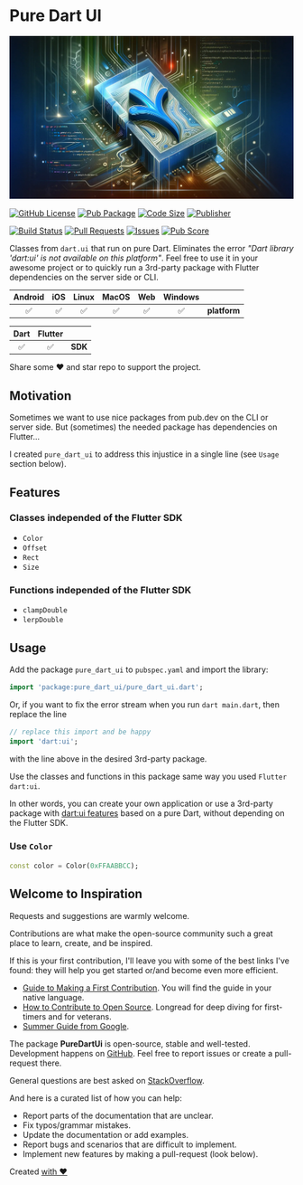 # Pure Dart UI

![Cover - Pure Dart UI](https://raw.githubusercontent.com/signmotion/pure_dart_ui/master/images/cover.webp)

[![GitHub License](https://img.shields.io/badge/license-MIT-blue.svg)](https://opensource.org/licenses/MIT)
[![Pub Package](https://img.shields.io/pub/v/pure_dart_ui.svg?logo=dart&logoColor=00b9fc&color=blue)](https://pub.dartlang.org/packages/pure_dart_ui)
[![Code Size](https://img.shields.io/github/languages/code-size/signmotion/pure_dart_ui?logo=github&logoColor=white)](https://github.com/signmotion/pure_dart_ui)
[![Publisher](https://img.shields.io/pub/publisher/pure_dart_ui)](https://pub.dev/publishers/syrokomskyi.com)

[![Build Status](https://img.shields.io/github/actions/workflow/status/signmotion/pure_dart_ui/dart-ci.yml?logo=github-actions&logoColor=white)](https://github.com/signmotion/pure_dart_ui/actions)
[![Pull Requests](https://img.shields.io/github/issues-pr/signmotion/pure_dart_ui?logo=github&logoColor=white)](https://github.com/signmotion/pure_dart_ui/pulls)
[![Issues](https://img.shields.io/github/issues/signmotion/pure_dart_ui?logo=github&logoColor=white)](https://github.com/signmotion/pure_dart_ui/issues)
[![Pub Score](https://img.shields.io/pub/points/pure_dart_ui?logo=dart&logoColor=00b9fc)](https://pub.dev/packages/pure_dart_ui/score)

Classes from `dart.ui` that run on pure Dart.
Eliminates the error _"Dart library 'dart:ui' is not available on this platform"_.
Feel free to use it in your awesome project or to quickly run a 3rd-party package with Flutter dependencies on the server side or CLI.

| Android | iOS | Linux | MacOS | Web | Windows |              |
| :-----: | :-: | :---: | :---: | :-: | :-----: | :----------- |
|   ✅    | ✅  |  ✅   |  ✅   | ✅  |   ✅    | **platform** |

| Dart | Flutter |         |
| :--: | :-----: | :------ |
|  ✅  |   ✅    | **SDK** |

Share some ❤️ and star repo to support the project.

## Motivation

Sometimes we want to use nice packages from pub.dev on the CLI or server side.
But (sometimes) the needed package has dependencies on Flutter...

I created `pure_dart_ui` to address this injustice in a single line (see `Usage` section below).

## Features

### Classes independed of the Flutter SDK

- `Color`
- `Offset`
- `Rect`
- `Size`

### Functions independed of the Flutter SDK

- `clampDouble`
- `lerpDouble`

## Usage

Add the package `pure_dart_ui` to `pubspec.yaml` and import the library:

```dart
import 'package:pure_dart_ui/pure_dart_ui.dart';
```

Or, if you want to fix the error stream when you run `dart main.dart`, then replace the line

```dart
// replace this import and be happy
import 'dart:ui';
```

with the line above in the desired 3rd-party package.

Use the classes and functions in this package same way you used `Flutter dart:ui`.

In other words, you can create your own application or use a 3rd-party package with [dart:ui features](https://api.flutter.dev/flutter/dart-ui/dart-ui-library.html) based on a pure Dart, without depending on the Flutter SDK.

### Use `Color`

```dart
const color = Color(0xFFAABBCC);
```

## Welcome to Inspiration

Requests and suggestions are warmly welcome.

Contributions are what make the open-source community such a great place to learn, create, and be inspired.

If this is your first contribution, I'll leave you with some of the best links I've found: they will help you get started or/and become even more efficient.

- [Guide to Making a First Contribution](https://github.com/firstcontributions/first-contributions). You will find the guide in your native language.
- [How to Contribute to Open Source](https://opensource.guide/how-to-contribute). Longread for deep diving for first-timers and for veterans.
- [Summer Guide from Google](https://youtu.be/qGTQ7dEZXZc).

The package **PureDartUi** is open-source, stable and well-tested. Development happens on
[GitHub](https://github.com/signmotion/pure_dart_ui). Feel free to report issues
or create a pull-request there.

General questions are best asked on
[StackOverflow](https://stackoverflow.com/questions/tagged/pure_dart_ui).

And here is a curated list of how you can help:

- Report parts of the documentation that are unclear.
- Fix typos/grammar mistakes.
- Update the documentation or add examples.
- Report bugs and scenarios that are difficult to implement.
- Implement new features by making a pull-request (look below).

Created [with ❤️](https://syrokomskyi.com)
